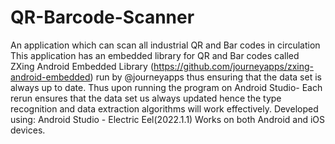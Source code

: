 # QR-Barcode-Scanner
An application which can scan all industrial QR and Bar codes in circulation
This application has an embedded library for QR and Bar codes called ZXing Android Embedded Library (https://github.com/journeyapps/zxing-android-embedded) run by @journeyapps thus ensuring that the data set is always up to date.
Thus upon running the program on Android Studio- Each rerun ensures that the data set us always updated hence the type recognition and data extraction algorithms will work effectively. 
Developed using: Android Studio - Electric Eel(2022.1.1)
Works on both Android and iOS devices.


